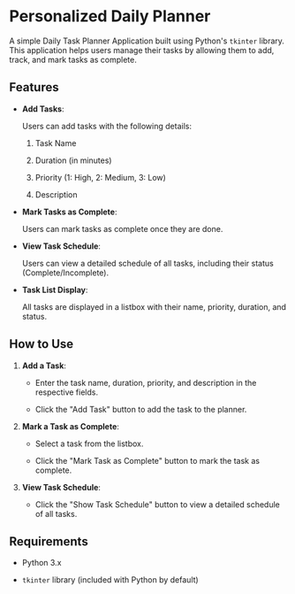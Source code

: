 # Personalized Daily Planner

A simple Daily Task Planner Application built using Python's `tkinter` library. This application helps users manage their tasks by allowing them to add, track, and mark tasks as complete.


## Features

- **Add Tasks**:
  
  Users can add tasks with the following details:
  
  1. Task Name
  
  2. Duration (in minutes)
     
  3. Priority (1: High, 2: Medium, 3: Low)
  
  4. Description
     
- **Mark Tasks as Complete**:

  Users can mark tasks as complete once they are done.
  
- **View Task Schedule**:

  Users can view a detailed schedule of all tasks, including their status (Complete/Incomplete).
  
- **Task List Display**:

  All tasks are displayed in a listbox with their name, priority, duration, and status.

  
## How to Use

1. **Add a Task**:
   - Enter the task name, duration, priority, and description in the respective fields.
     
   - Click the "Add Task" button to add the task to the planner.

2. **Mark a Task as Complete**:
   - Select a task from the listbox.
     
   - Click the "Mark Task as Complete" button to mark the task as complete.

3. **View Task Schedule**:
   - Click the "Show Task Schedule" button to view a detailed schedule of all tasks.
  
     
## Requirements

- Python 3.x
  
- `tkinter` library (included with Python by default)

